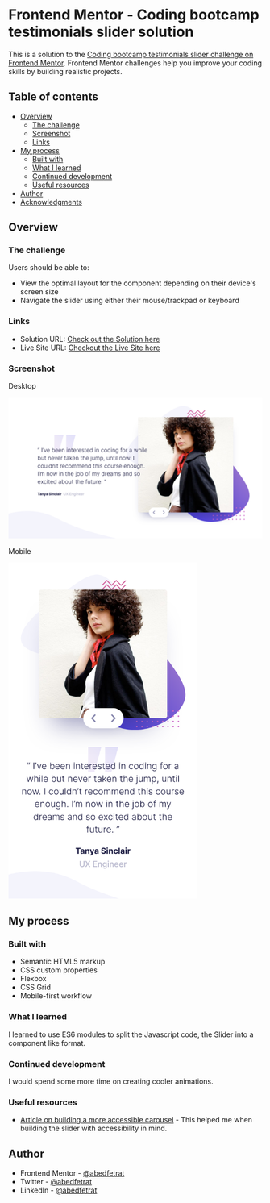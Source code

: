 # Frontend Mentor - Coding bootcamp testimonials slider solution

This is a solution to the [Coding bootcamp testimonials slider challenge on Frontend Mentor](https://www.frontendmentor.io/challenges/coding-bootcamp-testimonials-slider-4FNyLA8JL). Frontend Mentor challenges help you improve your coding skills by building realistic projects. 

## Table of contents

- [Overview](#overview)
  - [The challenge](#the-challenge)
  - [Screenshot](#screenshot)
  - [Links](#links)
- [My process](#my-process)
  - [Built with](#built-with)
  - [What I learned](#what-i-learned)
  - [Continued development](#continued-development)
  - [Useful resources](#useful-resources)
- [Author](#author)
- [Acknowledgments](#acknowledgments)

## Overview

### The challenge

Users should be able to:

- View the optimal layout for the component depending on their device's screen size
- Navigate the slider using either their mouse/trackpad or keyboard

### Links

- Solution URL: [Check out the Solution here](https://www.frontendmentor.io/solutions/testimonials-slider-with-animations-xgs8jx3aqa)
- Live Site URL: [Checkout the Live Site here](https://abedfetrat.github.io/fem08-coding-bootcamp-testimonials-slider)

### Screenshot

Desktop

![](./screenshots/desktop.png)

Mobile

<img src="./screenshots/mobile.png" width="375" height="667">

## My process

### Built with

- Semantic HTML5 markup
- CSS custom properties
- Flexbox
- CSS Grid
- Mobile-first workflow

### What I learned

I learned to use ES6 modules to split the Javascript code, the Slider into a component like format. 

### Continued development

I would spend some more time on creating cooler animations. 

### Useful resources

- [Article on building a more accessible carousel](https://dev.to/jasonwebb/how-to-build-a-more-accessible-carousel-or-slider-35lp) - This helped me when building the slider with accessibility in mind. 

## Author

- Frontend Mentor - [@abedfetrat](https://www.frontendmentor.io/profile/abedfetrat)
- Twitter - [@abedfetrat](https://www.twitter.com/abedfetrat)
- LinkedIn - [@abedfetrat](https://www.linkedin.com/in/abedfetrat)